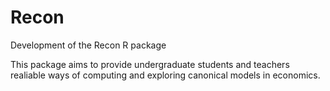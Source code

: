 # Recon
Development of the Recon R package

This package aims to provide undergraduate students and teachers realiable ways of computing and exploring canonical models in economics. 

